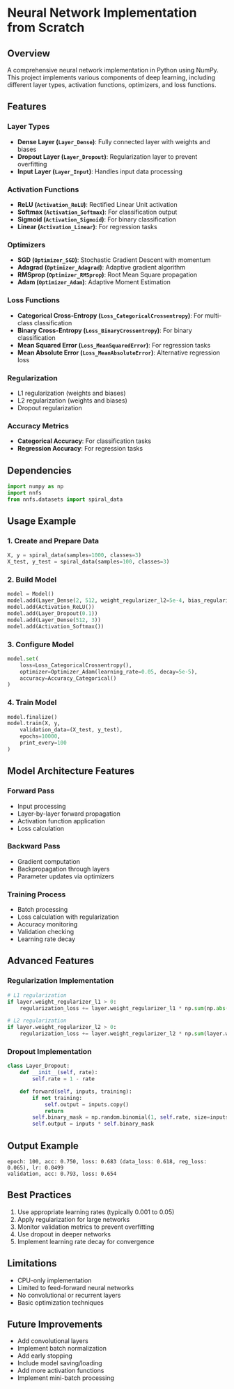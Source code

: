 # Neural Network Implementation from Scratch

## Overview
A comprehensive neural network implementation in Python using NumPy. This project implements various components of deep learning, including different layer types, activation functions, optimizers, and loss functions.

## Features

### Layer Types
- **Dense Layer (`Layer_Dense`)**: Fully connected layer with weights and biases
- **Dropout Layer (`Layer_Dropout`)**: Regularization layer to prevent overfitting
- **Input Layer (`Layer_Input`)**: Handles input data processing

### Activation Functions
- **ReLU (`Activation_ReLU`)**: Rectified Linear Unit activation
- **Softmax (`Activation_Softmax`)**: For classification output
- **Sigmoid (`Activation_Sigmoid`)**: For binary classification
- **Linear (`Activation_Linear`)**: For regression tasks

### Optimizers
- **SGD (`Optimizer_SGD`)**: Stochastic Gradient Descent with momentum
- **Adagrad (`Optimizer_Adagrad`)**: Adaptive gradient algorithm
- **RMSprop (`Optimizer_RMSprop`)**: Root Mean Square propagation
- **Adam (`Optimizer_Adam`)**: Adaptive Moment Estimation

### Loss Functions
- **Categorical Cross-Entropy (`Loss_CategoricalCrossentropy`)**: For multi-class classification
- **Binary Cross-Entropy (`Loss_BinaryCrossentropy`)**: For binary classification
- **Mean Squared Error (`Loss_MeanSquaredError`)**: For regression tasks
- **Mean Absolute Error (`Loss_MeanAbsoluteError`)**: Alternative regression loss

### Regularization
- L1 regularization (weights and biases)
- L2 regularization (weights and biases)
- Dropout regularization

### Accuracy Metrics
- **Categorical Accuracy**: For classification tasks
- **Regression Accuracy**: For regression tasks

## Dependencies
```python
import numpy as np
import nnfs
from nnfs.datasets import spiral_data
```

## Usage Example

### 1. Create and Prepare Data
```python
X, y = spiral_data(samples=1000, classes=3)
X_test, y_test = spiral_data(samples=100, classes=3)
```

### 2. Build Model
```python
model = Model()
model.add(Layer_Dense(2, 512, weight_regularizer_l2=5e-4, bias_regularizer_l2=5e-4))
model.add(Activation_ReLU())
model.add(Layer_Dropout(0.1))
model.add(Layer_Dense(512, 3))
model.add(Activation_Softmax())
```

### 3. Configure Model
```python
model.set(
    loss=Loss_CategoricalCrossentropy(),
    optimizer=Optimizer_Adam(learning_rate=0.05, decay=5e-5),
    accuracy=Accuracy_Categorical()
)
```

### 4. Train Model
```python
model.finalize()
model.train(X, y, 
    validation_data=(X_test, y_test),
    epochs=10000, 
    print_every=100
)
```

## Model Architecture Features

### Forward Pass
- Input processing
- Layer-by-layer forward propagation
- Activation function application
- Loss calculation

### Backward Pass
- Gradient computation
- Backpropagation through layers
- Parameter updates via optimizers

### Training Process
- Batch processing
- Loss calculation with regularization
- Accuracy monitoring
- Validation checking
- Learning rate decay

## Advanced Features

### Regularization Implementation
```python
# L1 regularization
if layer.weight_regularizer_l1 > 0:
    regularization_loss += layer.weight_regularizer_l1 * np.sum(np.abs(layer.weights))

# L2 regularization
if layer.weight_regularizer_l2 > 0:
    regularization_loss += layer.weight_regularizer_l2 * np.sum(layer.weights * layer.weights)
```

### Dropout Implementation
```python
class Layer_Dropout:
    def __init__(self, rate):
        self.rate = 1 - rate

    def forward(self, inputs, training):
        if not training:
            self.output = inputs.copy()
            return
        self.binary_mask = np.random.binomial(1, self.rate, size=inputs.shape) / self.rate
        self.output = inputs * self.binary_mask
```

## Output Example
```
epoch: 100, acc: 0.750, loss: 0.683 (data_loss: 0.618, reg_loss: 0.065), lr: 0.0499
validation, acc: 0.793, loss: 0.654
```

## Best Practices
1. Use appropriate learning rates (typically 0.001 to 0.05)
2. Apply regularization for large networks
3. Monitor validation metrics to prevent overfitting
4. Use dropout in deeper networks
5. Implement learning rate decay for convergence

## Limitations
- CPU-only implementation
- Limited to feed-forward neural networks
- No convolutional or recurrent layers
- Basic optimization techniques

## Future Improvements
- Add convolutional layers
- Implement batch normalization
- Add early stopping
- Include model saving/loading
- Add more activation functions
- Implement mini-batch processing
